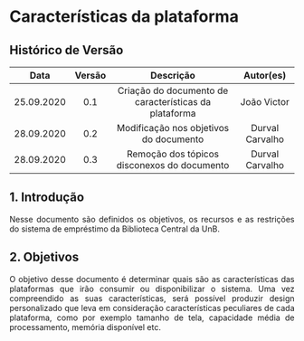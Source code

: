 # Características da plataforma

## Histórico de Versão
|    Data    | Versão | Descrição            | Autor(es)       |
| :--------: | :----: | :------------------: | :-------------: |
| 25.09.2020 |  0.1   | Criação do documento de características da plataforma | João Victor  |
| 28.09.2020 |  0.2   | Modificação nos objetivos do documento | Durval Carvalho  |
| 28.09.2020 |  0.3   | Remoção dos tópicos disconexos do documento | Durval Carvalho |

<div align="justify">

## 1. Introdução
Nesse documento são definidos os objetivos, os recursos e as restrições do sistema de empréstimo da Biblioteca Central da UnB.

## 2. Objetivos
O objetivo desse documento é determinar quais são as características das plataformas que irão consumir ou disponibilizar o sistema. Uma vez compreendido as suas características, será possível produzir design personalizado que leva em consideração características peculiares de cada plataforma, como por exemplo tamanho de tela, capacidade média de processamento, memória disponível etc.

</div>